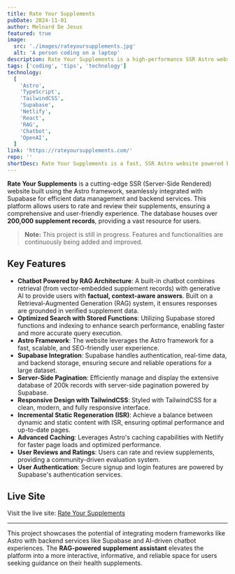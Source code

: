 ```yaml
---
title: Rate Your Supplements
pubDate: 2024-11-01
author: Melnard De Jesus
featured: true
image:
  src: './images/rateyoursupplements.jpg'
  alt: 'A person coding on a laptop'
description: Rate Your Supplements is a high-performance SSR Astro website integrated with Supabase, allowing users to review and rate supplements effortlessly. With a vast database of over 200,000 supplement records, the platform offers lightning-fast search capabilities powered by optimized queries, search vectors, and indexing. A custom RAG-powered chatbot enhances the user experience with factual, real-time answers. Built for speed, security, and usability, the platform sets a new standard for supplement reviews.
tags: ['coding', 'tips', 'technology']
technology:
  [
    'Astro',
    'TypeScript',
    'TailwindCSS',
    'Supabase',
    'Netlify',
    'React',
    'RAG',
    'Chatbot',
    'OpenAI',
  ]
link: 'https://rateyoursupplements.com/'
repo: ''
shortDesc: Rate Your Supplements is a fast, SSR Astro website powered by Supabase, featuring 200,000+ supplement records with optimized search, indexing, and PL/pgSQL functions for instant results. Now with a RAG-powered chatbot for reliable, real-time supplement guidance. 🚀
---
```


**Rate Your Supplements** is a cutting-edge SSR (Server-Side Rendered) website built using the Astro framework, seamlessly integrated with Supabase for efficient data management and backend services. This platform allows users to rate and review their supplements, ensuring a comprehensive and user-friendly experience. The database houses over **200,000 supplement records**, providing a vast resource for users.

> **Note:** This project is still in progress. Features and functionalities are continuously being added and improved.

## Key Features

- **Chatbot Powered by RAG Architecture**: A built-in chatbot combines retrieval (from vector-embedded supplement records) with generative AI to provide users with **factual, context-aware answers**. Built on a Retrieval-Augmented Generation (RAG) system, it ensures responses are grounded in verified supplement data.
- **Optimized Search with Stored Functions**: Utilizing Supabase stored functions and indexing to enhance search performance, enabling faster and more accurate query execution.
- **Astro Framework**: The website leverages the Astro framework for a fast, scalable, and SEO-friendly user experience.
- **Supabase Integration**: Supabase handles authentication, real-time data, and backend storage, ensuring secure and reliable operations for a large dataset.
- **Server-Side Pagination**: Efficiently manage and display the extensive database of 200k records with server-side pagination powered by Supabase.
- **Responsive Design with TailwindCSS**: Styled with TailwindCSS for a clean, modern, and fully responsive interface.
- **Incremental Static Regeneration (ISR)**: Achieve a balance between dynamic and static content with ISR, ensuring optimal performance and up-to-date pages.
- **Advanced Caching**: Leverages Astro's caching capabilities with Netlify for faster page loads and optimized performance.
- **User Reviews and Ratings**: Users can rate and review supplements, providing a community-driven evaluation system.
- **User Authentication**: Secure signup and login features are powered by Supabase's authentication services.

## Live Site

Visit the live site: [Rate Your Supplements](https://rateyoursupplements.com/)

---

This project showcases the potential of integrating modern frameworks like Astro with backend services like Supabase and AI-driven chatbot experiences. The **RAG-powered supplement assistant** elevates the platform into a more interactive, informative, and reliable space for users seeking guidance on their health supplements.
